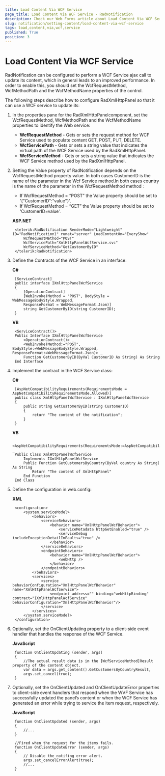 ```yaml
---
title: Load Content Via WCF Service
page_title: Load Content Via WCF Service - RadNotification
description: Check our Web Forms article about Load Content Via WCF Service.
slug: notification/setting-content/load-content-via-wcf-service
tags: load,content,via,wcf,service
published: True
position: 3
---
```


# Load Content Via WCF Service





RadNotification can be configured to perform a WCF Service ajax call to update its content, which in general leads to an improved performance. In order to enable this, you should set the WcfRequestMethod, WcfMethodPath and the WcfMethodName properties of the control.

The following steps describe how to configure RadXmlHttpPanel so that it can use a WCF service to update its:

1. In the properties pane for the RadXmlHttpPanelcomponent, set the WcfRequestMethod, WcfMethodPath and the WcfMethodName properties to identify the Web service:
	* **WcfRequestMethod** - Gets or sets the request method for WCF Service used to populate content GET, POST, PUT, DELETE.
	* **WcfServicePath** - Gets or sets a string value that indicates the virtual path of the WCF Service used by the RadXmlHttpPanel.
	* **WcfServiceMethod** - Gets or sets a string value that indicates the WCF Service method used by the RadXmlHttpPanel.

1. Setting the Value property of RadNotification depends on the WcfRequestMethod property value. In both cases CustomerID is the name of the parameter in the Wcf Service method.In both cases country is the name of the parameter in the WcfRequestMethod method :
	* If WcfRequestMethod = “POST” the Value property should be set to '{"CustomerID":"value"}'.
	* If WcfRequestMethod = “GET” the Value property should be set to 'CustomerID=value'.

	__ASP.NET__

		<telerik:RadNotification RenderMode="Lightweight" ID="RadNotification1" runat="server" LoadContentOn="EveryShow"
			WcfRequestMethod="POST"
			WcfServicePath="XmlHttpPanelWcfService.svc"
			WcfServiceMethod="GetCustomerByID"
		</telerik:RadNotification>



1. Define the Contracts of the WCF Service in an interface:

	__C#__

		[ServiceContract]
		public interface IXmlHttpPanelWcfService
		{
		    [OperationContract]
		    [WebInvoke(Method = "POST", BodyStyle = WebMessageBodyStyle.Wrapped,
		    ResponseFormat = WebMessageFormat.Json)]
		    string GetCustomerByID(string CustomerID);
		}
	
	__VB__
	
	    <ServiceContract()> _
		Public Interface IXmlHttpPanelWcfService
		    <OperationContract()> _
		    <WebInvoke(Method:="POST", BodyStyle:=WebMessageBodyStyle.Wrapped, ResponseFormat:=WebMessageFormat.Json)> _
		    Function GetCustomerByID(ByVal CustomerID As String) As String
		End Interface
	


1. Implement the contract in the WCF Service class:

	__C#__

		[AspNetCompatibilityRequirements(RequirementsMode = AspNetCompatibilityRequirementsMode.Allowed)]
		public class XmlHttpPanelWcfService : IXmlHttpPanelWcfService
		{
		    public string GetCustomerByID(string CustomerID)
		    {
		        return "The content of the notification";
		    }
		}

	
	__VB__
	
		<AspNetCompatibilityRequirements(RequirementsMode:=AspNetCompatibilityRequirementsMode.Allowed)> _
		Public Class XmlHttpPanelWcfService
		    Implements IXmlHttpPanelWcfService
		    Public Function GetCustomersByCountry(ByVal country As String) As String
		        Return "The content of XmlHttpPanel"
		    End Function
		End Class



1. Define the configuration in web.config:

	__XML__

		<configuration>
		    <system.serviceModel>
		        <behaviors>
		            <serviceBehaviors>
		                <behavior name="XmlHttpPanelWcfBehavior">
		                    <serviceMetadata httpGetEnabled="true" />
		                    <serviceDebug includeExceptionDetailInFaults="true" />
		                </behavior>
		            </serviceBehaviors>
		            <endpointBehaviors>
		                <behavior name="XmlHttpPanelWcfBehavior">
		                    <webHttp />
		                </behavior>
		            </endpointBehaviors>
		        </behaviors>
		        <services>
		            <service behaviorConfiguration="XmlHttpPanelWcfBehavior" name="XmlHttpPanelWcfService">
		                <endpoint address="" binding="webHttpBinding" contract="IXmlHttpPanelWcfService" behaviorConfiguration="XmlHttpPanelWcfBehavior"/>
		            </service>
		        </services>
		    </system.serviceModel>
		</configuration>



1. Optionally, set the OnClientUpdating property to a client-side event handler that handles the response of the WCF Service.

	__JavaScript__

		function OnClientUpdating (sender, args)
		{
		    //The actual result data is in the [WcfServiceMethod]Result property of the content object.
		    var data = args.get_content().GetCustomersByCountryResult,
		    args.set_cancel(true);
		} 




1. Optionally, set the OnClientUpdated and OnClientUpdateError properties to client-side event handlers that respond when the WVF Service has successfully updated the panel’s content or when the WCF Service has generated an error while trying to service the item request, respectively.

	__JavaScript__

		function OnClientUpdated (sender, args)
		{
		    //...
		}
		
		//Fired when the request for the items fails.
		function OnClientUpdateError (sender, args)
		{
		    // Disable the notifing error alert.
		    args.set_cancelErrorAlert(true);
		    //...
		}



